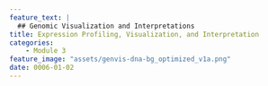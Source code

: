 ```yaml
---
feature_text: |
  ## Genomic Visualization and Interpretations
title: Expression Profiling, Visualization, and Interpretation
categories:
    - Module 3
feature_image: "assets/genvis-dna-bg_optimized_v1a.png"
date: 0006-01-02
---
```

